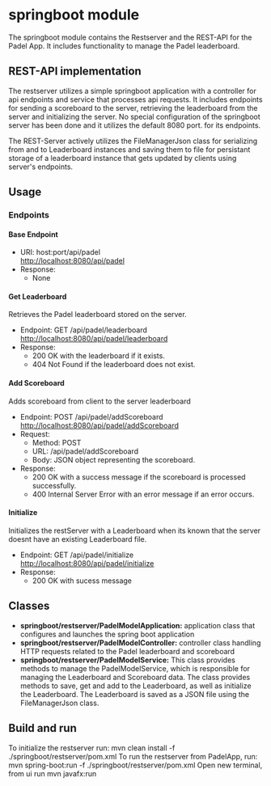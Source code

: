 # springboot module

The springboot module contains the Restserver and the REST-API for the Padel App. It includes functionality to manage the Padel leaderboard.

## REST-API implementation

The restserver utilizes a simple springboot application with a controller for api endpoints and service that processes api requests.
It includes endpoints for sending a scoreboard to the server, retrieving the leaderboard from the server and initializing the server. No special configuration of the springboot server has been done and it utilizes the default 8080 port. for its endpoints.

The REST-Server actively utilizes the FileManagerJson class for serializing from and to Leaderboard instances and saving them to file for persistant storage of a leaderboard instance that gets updated by clients using server's endpoints.

## Usage

### Endpoints

#### Base Endpoint

* URI: host:port/api/padel  
<http://localhost:8080/api/padel>
* Response: 
    * None

#### Get Leaderboard
Retrieves the Padel leaderboard stored on the server.
* Endpoint: GET /api/padel/leaderboard 
<http://localhost:8080/api/padel/leaderboard>
* Response:
    * 200 OK with the leaderboard if it exists.
    * 404 Not Found if the leaderboard does not exist.


#### Add Scoreboard
Adds scoreboard from client to the server leaderboard
* Endpoint: POST /api/padel/addScoreboard  
<http://localhost:8080/api/padel/addScoreboard>
* Request:
    * Method: POST
    * URL: /api/padel/addScoreboard
    * Body: JSON object representing the scoreboard.
* Response:
    * 200 OK with a success message if the scoreboard is processed successfully.
    * 400 Internal Server Error with an error message if an error occurs.

#### Initialize
Initializes the restServer with a Leaderboard when its known that the server doesnt have an existing Leaderboard file.
* Endpoint: GET /api/padel/initialize  
<http://localhost:8080/api/padel/initialize>
* Response:  
    * 200 OK with sucess message

## Classes

* **springboot/restserver/PadelModelApplication:** application class that configures and launches the spring boot application
* **springboot/restserver/PadelModelController:** controller class handling HTTP requests related to the Padel leaderboard and scoreboard
* **springboot/restserver/PadelModelService:** This class provides methods to manage the PadelModelService, which is responsible for managing the Leaderboard and Scoreboard data. The class provides methods to save, get and add to the Leaderboard, as well as initialize the Leaderboard. The Leaderboard is saved as a JSON file using the FileManagerJson class.

## Build and run

To initialize the restserver run: mvn clean install -f ./springboot/restserver/pom.xml
To run the restserver from PadelApp, run: mvn spring-boot:run -f ./springboot/restserver/pom.xml
Open new terminal, from ui run mvn javafx:run




